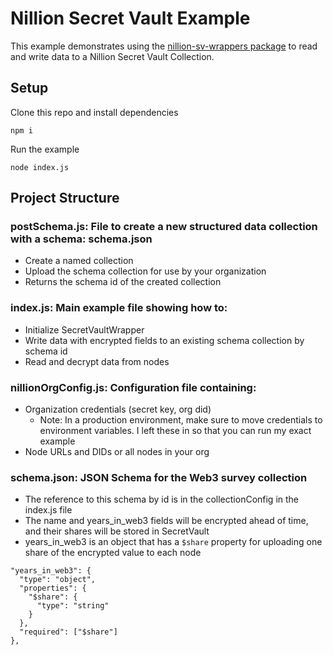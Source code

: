 # Nillion Secret Vault Example

This example demonstrates using the [nillion-sv-wrappers package](https://github.com/oceans404/nillion-sv-wrappers) to read and write data to a Nillion Secret Vault Collection.

## Setup

Clone this repo and install dependencies

```
npm i
```

Run the example

```
node index.js
```

## Project Structure

### postSchema.js: File to create a new structured data collection with a schema: schema.json

- Create a named collection
- Upload the schema collection for use by your organization
- Returns the schema id of the created collection

### index.js: Main example file showing how to:

- Initialize SecretVaultWrapper
- Write data with encrypted fields to an existing schema collection by schema id
- Read and decrypt data from nodes

### nillionOrgConfig.js: Configuration file containing:

- Organization credentials (secret key, org did)
  - Note: In a production environment, make sure to move credentials to environment variables. I left these in so that you can run my exact example
- Node URLs and DIDs or all nodes in your org

### schema.json: JSON Schema for the Web3 survey collection

- The reference to this schema by id is in the collectionConfig in the index.js file
- The name and years_in_web3 fields will be encrypted ahead of time, and their shares will be stored in SecretVault
- years_in_web3 is an object that has a `$share` property for uploading one share of the encrypted value to each node

```
"years_in_web3": {
  "type": "object",
  "properties": {
    "$share": {
      "type": "string"
    }
  },
  "required": ["$share"]
},
```
